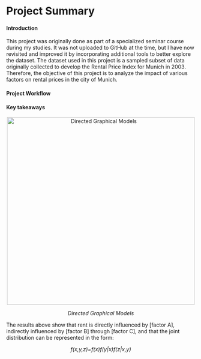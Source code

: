 # Project Summary
#### Introduction
This project was originally done as part of a specialized seminar course during my studies. It was not uploaded to GitHub at the time, but I have now revisited and improved it by incorporating additional tools to better explore the dataset. The dataset used in this project is a sampled subset of data originally collected to develop the Rental Price Index for Munich in 2003. Therefore, the objective of this project is to analyze the impact of various factors on rental prices in the city of Munich.
#### Project Workflow
#### Key takeaways

<p align="center">
  <img src="https://github.com/taitran0102/House-price-analysis/blob/main/figures/unnamed-chunk-29-2.png" alt="Directed Graphical Models" width="500"/>
</p>
<p align="center">
  <em>Directed Graphical Models</em>
</p>

The results above show that rent is directly influenced by [factor A], indirectly influenced by [factor B] through [factor C], and that the joint distribution can be represented in the form:
<p align="center">
  <em>f(x,y,z)=f(x)f(y|x)f(z|x,y)</em>
</p>
